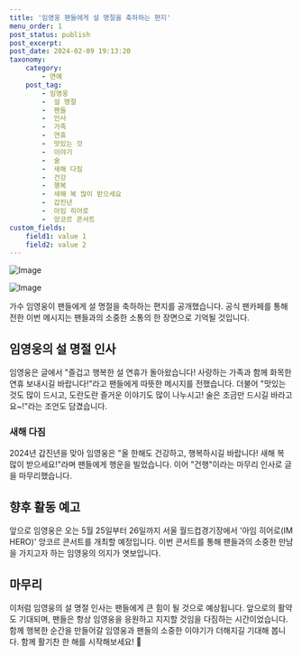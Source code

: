 ```yaml
---
title: '임영웅 팬들에게 설 명절을 축하하는 편지'
menu_order: 1
post_status: publish
post_excerpt: 
post_date: 2024-02-09 19:13:20
taxonomy:
    category:
        - 연예
    post_tag:
        - 임영웅
        -  설 명절
        -  팬들
        -  인사
        -  가족
        -  연휴
        -  맛있는 것
        -  이야기
        -  술
        -  새해 다짐
        -  건강
        -  행복
        -  새해 복 많이 받으세요
        -  갑진년
        -  아임 히어로
        -  앙코르 콘서트
custom_fields:
    field1: value 1
    field2: value 2
---
```


![Image](https://ssl.pstatic.net/mimgnews/image/108/2024/02/09/0003213958_001_20240209151501172.jpg?type=w540)

![Image](https://mimgnews.pstatic.net/image/108/2024/02/09/0003213958_002_20240209151501292.jpg?type=w540)

가수 임영웅이 팬들에게 설 명절을 축하하는 편지를 공개했습니다. 공식 팬카페를 통해 전한 이번 메시지는 팬들과의 소중한 소통의 한 장면으로 기억될 것입니다.
## 임영웅의 설 명절 인사
임영웅은 글에서 "즐겁고 행복한 설 연휴가 돌아왔습니다! 사랑하는 가족과 함께 화목한 연휴 보내시길 바랍니다!"라고 팬들에게 따뜻한 메시지를 전했습니다. 더불어 "맛있는 것도 많이 드시고, 도란도란 즐거운 이야기도 많이 나누시고! 술은 조금만 드시길 바라고요~!"라는 조언도 담겼습니다.
### 새해 다짐
2024년 갑진년을 맞아 임영웅은 "올 한해도 건강하고, 행복하시길 바랍니다! 새해 복 많이 받으세요!"라며 팬들에게 행운을 빌었습니다. 이어 "건행"이라는 마무리 인사로 글을 마무리했습니다.
## 향후 활동 예고
앞으로 임영웅은 오는 5월 25일부터 26일까지 서울 월드컵경기장에서 '아임 히어로(IM HERO)' 앙코르 콘서트를 개최할 예정입니다. 이번 콘서트를 통해 팬들과의 소중한 만남을 가지고자 하는 임영웅의 의지가 엿보입니다.
## 마무리
이처럼 임영웅의 설 명절 인사는 팬들에게 큰 힘이 될 것으로 예상됩니다. 앞으로의 활약도 기대되며, 팬들은 항상 임영웅을 응원하고 지지할 것임을 다짐하는 시간이었습니다. 함께 행복한 순간을 만들어갈 임영웅과 팬들의 소중한 이야기가 더해지길 기대해 봅니다. 함께 활기찬 한 해를 시작해보세요! 🌟
